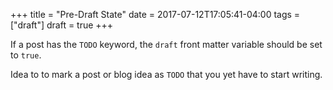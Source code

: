 +++
title = "Pre-Draft State"
date = 2017-07-12T17:05:41-04:00
tags = ["draft"]
draft = true
+++

If a post has the `TODO` keyword, the `draft` front matter variable
should be set to `true`.

Idea to to mark a post or blog idea as `TODO` that you yet have to
start writing.
